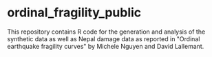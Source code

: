 # ordinal_fragility_public
This repository contains R code for the generation and analysis of the synthetic data as well as Nepal damage data as reported in "Ordinal earthquake fragility curves" by Michele Nguyen and David Lallemant.
